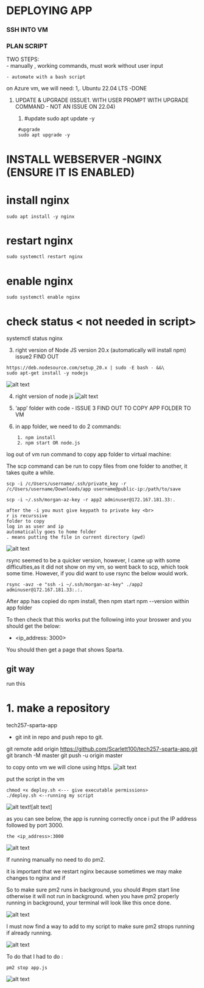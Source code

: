 # DEPLOYING APP


### SSH INTO VM


### PLAN SCRIPT



TWO STEPS: <br>
    - manually , working commands, must work without user input <br>

    - automate with a bash script
on Azure vm, we will need:
1,. Ubuntu 22.04 LTS -DONE
1. UPDATE & UPGRADE (ISSUE1. WITH USER PROMPT WITH UPGRADE COMMAND - NOT AN ISSUE ON 22.04)
      1. #update
        sudo apt update -y

        #upgrade
        sudo apt upgrade -y


#  INSTALL WEBSERVER -NGINX (ENSURE IT IS ENABLED)
# install nginx
```
sudo apt install -y nginx
```

# restart nginx
```
sudo systemctl restart nginx
```

# enable nginx
```
sudo systemctl enable nginx
```

# check status < not needed in script>
systemctl status nginx

3. right version of Node JS version 20.x (automatically will install npm) issue2 FIND OUT
```
https://deb.nodesource.com/setup_20.x | sudo -E bash - &&\
sudo apt-get install -y nodejs
```



![alt text](<../images/Node.js v20.x.png>)



4. right version of node js 
![alt text](../images/node_install.png)

1. ‘app’ folder with code - ISSUE 3 FIND OUT TO COPY APP FOLDER TO VM
2. in app folder, we need to do 2 commands:
```
    1. npm install
    2. npm start OR node.js
```


log out of vm
run command to copy app folder to virtual machine:

The scp command can be run to copy files from one folder to another, it takes quite a while.
```
scp -i /c/Users/username/.ssh/private_key -r /c/Users/username/Downloads/app username@public-ip:/path/to/save

scp -i ~/.ssh/morgan-az-key -r app2 adminuser@172.167.181.33:.

after the -i you must give keypath to private key <br>
r is recurssive 
folder to copy
log in as user and ip
automatically goes to home folder
. means putting the file in current directory (pwd)
```

![alt text](../images/mv_file.png)

rsync seemed to be a quicker version, however, I came up with some difficulties,as it did not show on my vm, so went back to scp, which took some time. However, if you did want to use rsync the below would work.

```
rsync -avz -e "ssh -i ~/.ssh/morgan-az-key" ./app2 adminuser@172.167.181.33:.:.
```

After app has copied do npm install, then npm start npm --version within app folder


To then check that this works put the following into your broswer and you should get the below:

* <ip_address: 3000>

You should then get a page that shows Sparta.



## git way
run this

# 1. make a repository

tech257-sparta-app

* git init in repo and push repo to git.

git remote add origin https://github.com/Scarlett100/tech257-sparta-app.git
git branch -M master
git push -u origin master

to copy onto vm we will clone using https.
![alt text](../images/gitclonehttps.png)

put the script in the vm
```
chmod +x deploy.sh <--- give executable permissions>
./deploy.sh <--running my script
```

![alt text](../images/app_listening.png)![alt text]<br>

as you can see below, the app is running correctly once i put the IP address followed by port 3000.
```
the <ip_address>:3000
```

![alt text](../images/Sparta.png)

If running manually no need to do pm2.

it is important that we restart nginx because sometimes we may make changes to nginx and if 


So to make sure pm2 runs in background, you should #npm start line otherwise it will not run in background. when you have pm2 properly running in background, your terminal will look like this once done.

![alt text](../images/properly.png)

I must now find a way to add to my script to make sure pm2 strops running if already running.

![alt text](../images/pm2_already_running.png)

To do that I had to do : 

```
pm2 stop app.js
```
![alt text](../images/process_pm2.png)